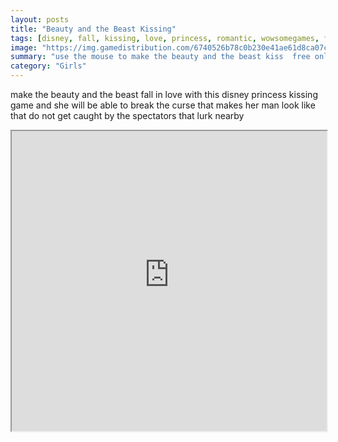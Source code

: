 ```yaml
---
layout: posts
title: "Beauty and the Beast Kissing"
tags: [disney, fall, kissing, love, princess, romantic, wowsomegames, free, online, games, oyna, game, free, games, play, play, games]
image: "https://img.gamedistribution.com/6740526b78c0b230e41ae61d8ca07cf5.jpg"
summary: "use the mouse to make the beauty and the beast kiss  free online games oyna game free games play play games"
category: "Girls"
---
```


make the beauty and the beast fall in love with this disney princess kissing game and she will be able to break the curse that makes her man look like that do not get caught by the spectators that lurk nearby

<iframe width="100%" height="480px;" src="https://flash.gamedistribution.com?game=6740526b78c0b230e41ae61d8ca07cf5"></iframe>